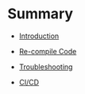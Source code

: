# Summary

* [Introduction](README.md)

* [Re-compile Code](re-compile-code.md)

* [Troubleshooting](troubleshoot.md)

* [CI/CD](CICD.md)

  ​


